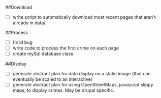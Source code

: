 ##Download
- [ ] write script to automatically download most recent pages that aren't already in data/

##Process
- [ ] fix id bug
- [ ] write code to process the first crime on each page
- [ ] create mySql database class

##Display
- [ ] generate abstract plan for data display on a static image (that can eventually be scaled to an interactive)
- [ ] generate abstract plan for using OpenStreetMaps, javascript slippy maps, to display crimes. May be drupal specific.
